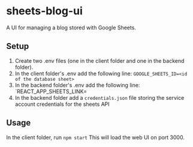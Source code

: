 # sheets-blog-ui
A UI for managing a blog stored with Google Sheets.

## Setup

1. Create two .env files (one in the client folder and one in the backend folder).
2. In the client folder's .env add the following line:
`GOOGLE_SHEETS_ID=<id of the database sheet>`
3. In the backend folder's .env add the following line:
`REACT_APP_SHEETS_LINK=<sharable link to the Google Sheet>
4. In the backend folder add a `credentials.json` file storing the service account credentials for the sheets API

## Usage

In the client folder, run `npm start`
This will load the web UI on port 3000.